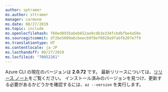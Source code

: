 ```yaml
---
author: sptramer
ms.author: sttramer
manager: carmonm
ms.date: 08/27/2019
ms.topic: include
ms.openlocfilehash: f60ed8935abeb652ae9cdb3e334fcbdbfbe4a50e
ms.sourcegitcommit: df2be5609a6cbeecb9f8ef0928a9fabfb207e7f9
ms.translationtype: HT
ms.contentlocale: ja-JP
ms.lasthandoff: 08/27/2019
ms.locfileid: "70052261"
---
```

Azure CLI の現在のバージョンは __2.0.72__ です。 最新リリースについては、[リリース ノート](../release-notes-azure-cli.md)をご覧ください。 インストール済みのバージョンを見つけ、更新する必要があるかどうかを確認するには、`az --version` を実行します。
